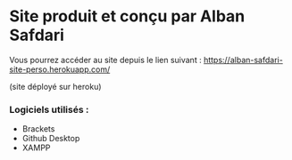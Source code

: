 # Site produit et conçu par Alban Safdari

Vous pourrez accéder au site depuis le lien suivant : https://alban-safdari-site-perso.herokuapp.com/

(site déployé sur heroku)

### Logiciels utilisés :
  * Brackets
  * Github Desktop
  * XAMPP
  
 
